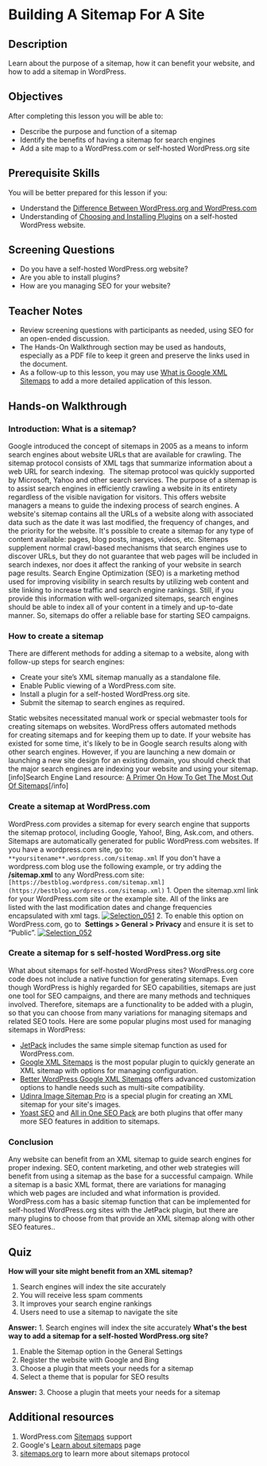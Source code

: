 # Building A Sitemap For A Site

## Description

Learn about the purpose of a sitemap, how it can benefit your website, and how to add a sitemap in WordPress.

## Objectives

After completing this lesson you will be able to:

*   Describe the purpose and function of a sitemap
*   Identify the benefits of having a sitemap for search engines
*   Add a site map to a WordPress.com or self-hosted WordPress.org site

## Prerequisite Skills

You will be better prepared for this lesson if you:

*   Understand the [Difference Between WordPress.org and WordPress.com](https://make.wordpress.org/training/handbook/user-lessons/high-level-overview/)
*   Understanding of [Choosing and Installing Plugins](https://make.wordpress.org/training/handbook/user-lessons/choosing-and-installing-plugins/) on a self-hosted WordPress website.

## Screening Questions

*   Do you have a self-hosted WordPress.org website?
*   Are you able to install plugins?
*   How are you managing SEO for your website?

## Teacher Notes

*   Review screening questions with participants as needed, using SEO for an open-ended discussion.
*   The Hands-On Walkthrough section may be used as handouts, especially as a PDF file to keep it green and preserve the links used in the document.
*   As a follow-up to this lesson, you may use [What is Google XML Sitemaps](https://make.wordpress.org/training/handbook/user-lessons/what-is-google-xml-sitemap/) to add a more detailed application of this lesson.

## Hands-on Walkthrough

### Introduction: What is a sitemap?

Google introduced the concept of sitemaps in 2005 as a means to inform search engines about website URLs that are available for crawling. The sitemap protocol consists of XML tags that summarize information about a web URL for search indexing.  The sitemap protocol was quickly supported by Microsoft, Yahoo and other search services. The purpose of a sitemap is to assist search engines in efficiently crawling a website in its entirety regardless of the visible navigation for visitors. This offers website managers a means to guide the indexing process of search engines. A website's sitemap contains all the URLs of a website along with associated data such as the date it was last modified, the frequency of changes, and the priority for the website. It's possible to create a sitemap for any type of content available: pages, blog posts, images, videos, etc. Sitemaps supplement normal crawl-based mechanisms that search engines use to discover URLs, but they do not guarantee that web pages will be included in search indexes, nor does it affect the ranking of your website in search page results. Search Engine Optimization (SEO) is a marketing method used for improving visibility in search results by utilizing web content and site linking to increase traffic and search engine rankings. Still, if you provide this information with well-organized sitemaps, search engines should be able to index all of your content in a timely and up-to-date manner. So, sitemaps do offer a reliable base for starting SEO campaigns.

### How to create a sitemap

There are different methods for adding a sitemap to a website, along with follow-up steps for search engines:

*   Create your site’s XML sitemap manually as a standalone file.
*   Enable Public viewing of a WordPress.com site.
*   Install a plugin for a self-hosted WordPress.org site.
*   Submit the sitemap to search engines as required.

Static websites necessitated manual work or special webmaster tools for creating sitemaps on websites. WordPress offers automated methods for creating sitemaps and for keeping them up to date. If your website has existed for some time, it's likely to be in Google search results along with other search engines. However, if you are launching a new domain or launching a new site design for an existing domain, you should check that the major search engines are indexing your website and using your sitemap. [info]Search Engine Land resource: [A Primer On How To Get The Most Out Of Sitemaps](http://searchengineland.com/a-primer-on-how-to-get-the-most-out-of-sitemaps-152092)[/info]

### Create a sitemap at WordPress.com

WordPress.com provides a sitemap for every search engine that supports the sitemap protocol, including Google, Yahoo!, Bing, Ask.com, and others. Sitemaps are automatically generated for public WordPress.com websites. If you have a wordpress.com site, go to: `**yoursitename**.wordpress.com/sitemap.xml` If you don't have a wordpress.com blog use the following example, or try adding the **/sitemap.xml** to any WordPress.com site: `[https://bestblog.wordpress.com/sitemap.xml](https://bestblog.wordpress.com/sitemap.xml)` 1\. Open the sitemap.xml link for your WordPress.com site or the example site. All of the links are listed with the last modification dates and change frequencies encapsulated with xml tags. [![Selection_051](https://make.wordpress.org/training/files/2016/04/Selection_051.png)](https://make.wordpress.org/training/files/2016/04/Selection_051.png) 2\. To enable this option on WordPress.com, go to  **Settings > General > Privacy** and ensure it is set to “Public”. [![Selection_052](https://make.wordpress.org/training/files/2016/04/Selection_052.png)](https://make.wordpress.org/training/files/2016/04/Selection_052.png)

### Create a sitemap for s self-hosted WordPress.org site

What about sitemaps for self-hosted WordPress sites? WordPress.org core code does not include a native function for generating sitemaps. Even though WordPress is highly regarded for SEO capabilities, sitemaps are just one tool for SEO campaigns, and there are many methods and techniques involved. Therefore, sitemaps are a functionality to be added with a plugin, so that you can choose from many variations for managing sitemaps and related SEO tools. Here are some popular plugins most used for managing sitemaps in WordPress:

*   [JetPack](https://jetpack.com/support/sitemaps/) includes the same simple sitemap function as used for WordPress.com.
*   [Google XML Sitemaps](https://wordpress.org/plugins/google-sitemap-generator/) is the most popular plugin to quickly generate an XML sitemap with options for managing configuration.
*   [Better WordPress Google XML Sitemaps](https://wordpress.org/plugins/bwp-google-xml-sitemaps/) offers advanced customization options to handle needs such as multi-site compatibility.
*   [Udinra Image Sitemap Pro](https://wordpress.org/plugins/udinra-all-image-sitemap/) is a special plugin for creating an XML sitemap for your site's images.
*   [Yoast SEO](https://wordpress.org/plugins/wordpress-seo/) and [All in One SEO Pack](https://wordpress.org/plugins/all-in-one-seo-pack/) are both plugins that offer many more SEO features in addition to sitemaps.

### Conclusion

Any website can benefit from an XML sitemap to guide search engines for proper indexing. SEO, content marketing, and other web strategies will benefit from using a sitemap as the base for a successful campaign. While a sitemap is a basic XML format, there are variations for managing which web pages are included and what information is provided. WordPress.com has a basic sitemap function that can be implemented for self-hosted WordPress.org sites with the JetPack plugin, but there are many plugins to choose from that provide an XML sitemap along with other SEO features..

## Quiz

**How will your site might benefit from an XML sitemap?**

1.  Search engines will index the site accurately
2.  You will receive less spam comments
3.  It improves your search engine rankings
4.  Users need to use a sitemap to navigate the site

**Answer:** 1\. Search engines will index the site accurately **What's the best way to add a sitemap for a self-hosted WordPress.org site?**

1.  Enable the Sitemap option in the General Settings
2.  Register the website with Google and Bing
3.  Choose a plugin that meets your needs for a sitemap
4.  Select a theme that is popular for SEO results

**Answer:** 3. Choose a plugin that meets your needs for a sitemap

## Additional resources

1.  WordPress.com [Sitemaps](https://en.support.wordpress.com/sitemaps/) support
2.  Google's [Learn about sitemaps](https://support.google.com/webmasters/answer/156184?hl=en) page
3.  [sitemaps.org](http://www.sitemaps.org/) to learn more about sitemaps protocol
